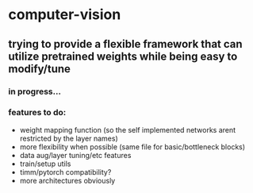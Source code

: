 # computer-vision

## trying to provide a flexible framework that can utilize pretrained weights while being easy to modify/tune

### in progress...

### features to do:
* weight mapping function (so the self implemented networks arent restricted by the layer names)
* more flexibility when possible (same file for basic/bottleneck blocks)
* data aug/layer tuning/etc features
* train/setup utils
* timm/pytorch compatibility? 
* more architectures obviously